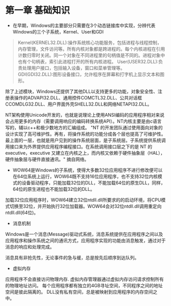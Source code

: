 # 第一章 基础知识

* 在早期，Windows的主要部分只需要在3个动态链接库中实现，分辨代表Windows的三个子系统，Kernel、User和GDI

> Kernel(KERNEL32.DLL):操作系统核心功能服务，包括进程与线程控制，内存管理，文件访问等。所有内核对象都是跨进程的。每个内核进程在引用计数归零时关闭。同一个对象在不同进程里的句柄值是不同的。进程对象中也有个句柄表，索引此进程打开的所有内核进程。
> User(USER32.DLL):负责处理用户接口，包括输入设备，窗口和菜单管理等。  
> GDI(GDI32.DLL):图形设备接口，允许程序在屏幕和打字机上显示文本和图形。  

除了上述模块，Windows还提供了其他DLL以支持更多的功能，对象安全性、注册表操作的ADVAPI32.DLL、通用控件COMCTL32.DLL、公共对话框CCOMDLG32.DLL、用户界面外壳SHELL32.DLL和网络NETAPI32.DLL。

NT架构使用Unicode开发的，也就是说理论上使用ANSI编码的应用程序相对来说会占用更多的内存（需要调用响应的编码转换系统API）。NT内核主要是由c语言写的，辅以c++和极少数地方的汇编组成。
"NT 的开发团队通过使用面向对象的设计实现了高可维护性。再有，将操作系统的功能分成各个层也提高了可维护性。最上面的一层，也就是用户见到的操作系统层面，是子系统层。子系统提供系统调用接口来为外界提供应用程序编程接口。在系统调用接口层之下的是 NT 的 executive，executive 又建立在内核之上，而内核又依赖于硬件抽象层（HAL），硬件抽象层与硬件直接通讯。"
摘自网络。

* WOW64是Windows的子系统，使得大多数32位应用程序不进行修改便可以在64位系统上运行，WOW64既不支持16位应用程序，也不支持32位内核模式的设备驱动程序，只能加载32位的DLL，不能加载64位的原生DLL，同样，64位的原生进程也不能加载32位的DLL。

加载32位应用程序时，WOW64建立32位ntdll.dll所要求的的启动环境，将CPU模式切换至32位，并开始执行32位加载器。WOW64会对32位ntdll.dll调用重定向ntdll.dll(64位)。

* 消息机制

Windows是一个消息(Message)驱动式系统，消息系统提供在应用程序之间以及应用程序和操作系统之间的通讯方式，应用程序实现的功能由消息触发，通过对于消息的响应和处理完成。

消息具有非抢先性，无论事件的急与缓，总是按先后顺序到达队列。

* 虚拟内存

应用程序不会直接访问物理内存.
虚拟内存管理器通过虚拟内存访问请求控制所有的物理地址访问。
每个应用程序都有独立的4GB寻址空间，不同程序之间的地址空间是彼此隔离的。
DLL没有私有空间，总是被映射到应用程序的内存空间之中。

